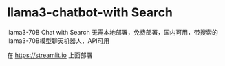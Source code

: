 # llama3-chatbot-with Search
llama3-70B Chat with Search 无需本地部署，免费部署，国内可用，带搜索的llama3-70B模型聊天机器人，API可用

在 https://streamlit.io 上面部署
